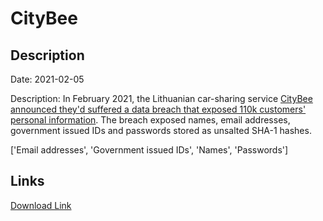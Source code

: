# CityBee

## Description

Date: 2021-02-05

Description:
In February 2021, the Lithuanian car-sharing service <a href="https://www.reuters.com/article/us-baltic-dataprotection-idUSKBN2AG2BW" target="_blank" rel="noopener">CityBee announced they'd suffered a data breach that exposed 110k customers' personal information</a>. The breach exposed names, email addresses, government issued IDs and passwords stored as unsalted SHA-1 hashes.


['Email addresses', 'Government issued IDs', 'Names', 'Passwords']

## Links

[Download Link](https://link-to.net/1229997/659.4888404266516/dynamic/?r=aHR0cHM6Ly93d3cubWVkaWFmaXJlLmNvbS92aWV3L282U1JjdDF3YU1mMlpBWC9jaXR5YmVlLmx0L2ZpbGU=)